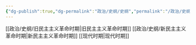 ```yaml
---
{"dg-publish":true,"dg-permalink":"政治/史纲/史纲","permalink":"/政治/史纲/史纲/","dgHomeLink":true,"dgPassFrontmatter":false}
---
```



[[政治/史纲/旧民主主义革命时期|旧民主主义革命时期]]
[[政治/史纲/新民主主义革命时期|新民主主义革命时期]]
[[现代时期|现代时期]]